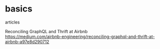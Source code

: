 # basics

articles

Reconciling GraphQL and Thrift at Airbnb   
https://medium.com/airbnb-engineering/reconciling-graphql-and-thrift-at-airbnb-a97e8d290712